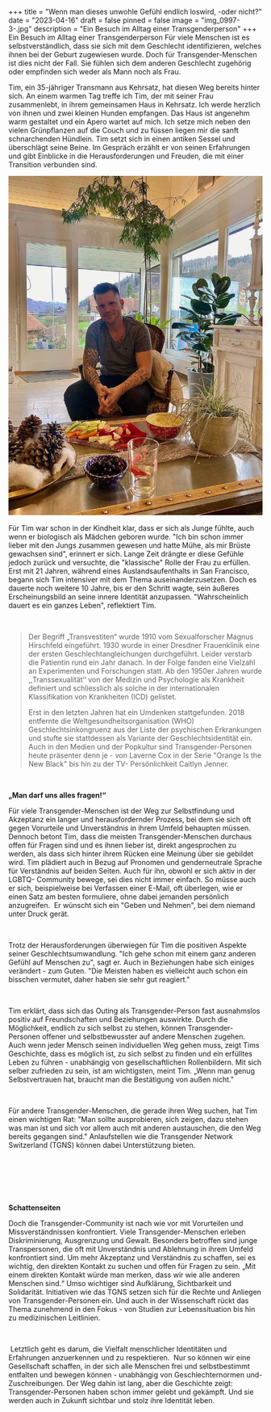+++
title = "Wenn man dieses unwohle Gefühl endlich loswird, -oder nicht?"
date = "2023-04-16"
draft = false
pinned = false
image = "img_0997-3-.jpg"
description = "Ein Besuch im Alltag einer Transgenderperson"
+++
Ein Besuch im Alltag einer Transgenderperson
Für viele Menschen ist es selbstverständlich, dass sie sich mit dem Geschlecht identifizieren, welches ihnen bei der Geburt zugewiesen wurde. Doch für Transgender-Menschen ist dies nicht der Fall. Sie fühlen sich dem anderen Geschlecht zugehörig oder empfinden sich weder als Mann noch als Frau.

Tim, ein 35-jähriger Transmann aus Kehrsatz, hat diesen Weg bereits hinter sich. An einem warmen Tag treffe ich Tim, der mit seiner Frau zusammenlebt, in ihrem gemeinsamen Haus in Kehrsatz. Ich werde herzlich von ihnen und zwei kleinen Hunden empfangen. Das Haus ist angenehm warm gestaltet und ein Apero wartet auf mich. Ich setze mich neben den vielen Grünpflanzen auf die Couch und zu füssen liegen mir die sanft schnarchenden Hündlein. Tim setzt sich in einen antiken Sessel und überschlägt seine Beine.  Im Gespräch erzählt er von seinen Erfahrungen und gibt Einblicke in die Herausforderungen und Freuden, die mit einer Transition verbunden sind.

![Tim in seinem Zuhause. Bildquelle: Eigene Aufnahme](img_0997-3-.jpg)

Für Tim war schon in der Kindheit klar, dass er sich als Junge fühlte, auch wenn er biologisch als Mädchen geboren wurde. "Ich bin schon immer lieber mit den Jungs zusammen gewesen und hatte Mühe, als mir Brüste gewachsen sind", erinnert er sich. Lange Zeit drängte er diese Gefühle jedoch zurück und versuchte, die "klassische" Rolle der Frau zu erfüllen. Erst mit 21 Jahren, während eines Auslandsaufenthalts in San Francisco, begann sich Tim intensiver mit dem Thema auseinanderzusetzen. Doch es dauerte noch weitere 10 Jahre, bis er den Schritt wagte, sein äußeres Erscheinungsbild an seine innere Identität anzupassen. "Wahrscheinlich dauert es ein ganzes Leben", reflektiert Tim.

 

> Der Begriff „Transvestiten“ wurde 1910 vom Sexualforscher Magnus Hirschfeld eingeführt. 1930 wurde in einer Dresdner Frauenklinik eine der ersten Geschlechtangleichungen durchgeführt. Leider verstarb die Patientin rund ein Jahr danach. In der Folge fanden eine Vielzahl an Experimenten und Forschungen statt. Ab den 1950er Jahren wurde ,,Transsexualität‘‘ von der Medizin und Psychologie als Krankheit definiert und schliesslich als solche in der internationalen Klassifikation von Krankheiten (ICD) gelistet.
>
> Erst in den letzten Jahren hat ein Umdenken stattgefunden. 2018 entfernte die Weltgesundheitsorganisation (WHO) Geschlechtsinkongruenz aus der Liste der psychischen Erkrankungen und stufte sie stattdessen als Variante der Geschlechtsidentität ein. Auch in den Medien und der Popkultur sind Transgender-Personen heute präsenter denn je - von Laverne Cox in der Serie "Orange Is the New Black" bis hin zu der TV- Persönlichkeit Caitlyn Jenner.

 

**„Man darf uns alles fragen!“**

Für viele Transgender-Menschen ist der Weg zur Selbstfindung und Akzeptanz ein langer und herausfordernder Prozess, bei dem sie sich oft gegen Vorurteile und Unverständnis in ihrem Umfeld behaupten müssen. Dennoch betont Tim, dass die meisten Transgender-Menschen durchaus offen für Fragen sind und es ihnen lieber ist, direkt angesprochen zu werden, als dass sich hinter ihrem Rücken eine Meinung über sie gebildet wird. Tim plädiert auch in Bezug auf Pronomen und genderneutrale Sprache für Verständnis auf beiden Seiten. Auch für ihn, obwohl er sich aktiv in der LGBTQ- Community bewege, sei dies nicht immer einfach. So müsse auch er sich, beispielweise bei Verfassen einer E-Mail, oft überlegen, wie er einen Satz am besten formuliere, ohne dabei jemanden persönlich anzugreifen.  Er wünscht sich ein "Geben und Nehmen", bei dem niemand unter Druck gerät.

 

Trotz der Herausforderungen überwiegen für Tim die positiven Aspekte seiner Geschlechtsumwandlung. "Ich gehe schon mit einem ganz anderen Gefühl auf Menschen zu", sagt er. Auch in Beziehungen habe sich einiges verändert - zum Guten. "Die Meisten haben es vielleicht auch schon ein bisschen vermutet, daher haben sie sehr gut reagiert."

 

Tim erklärt, dass sich das Outing als Transgender-Person fast ausnahmslos positiv auf Freundschaften und Beziehungen auswirkte. Durch die Möglichkeit, endlich zu sich selbst zu stehen, können Transgender-Personen offener und selbstbewusster auf andere Menschen zugehen. Auch wenn jeder Mensch seinen individuellen Weg gehen muss, zeigt Tims Geschichte, dass es möglich ist, zu sich selbst zu finden und ein erfülltes Leben zu führen - unabhängig von gesellschaftlichen Rollenbildern. Mit sich selber zufrieden zu sein, ist am wichtigsten, meint Tim. „Wenn man genug Selbstvertrauen hat, braucht man die Bestätigung von außen nicht."

 

Für andere Transgender-Menschen, die gerade ihren Weg suchen, hat Tim einen wichtigen Rat: "Man sollte ausprobieren, sich zeigen, dazu stehen was man ist und sich vor allem auch mit anderen austauschen, die den Weg bereits gegangen sind." Anlaufstellen wie die Transgender Network Switzerland (TGNS) können dabei Unterstützung bieten.

 

 

 

**Schattenseiten**

Doch die Transgender-Community ist nach wie vor mit Vorurteilen und Missverständnissen konfrontiert. Viele Transgender-Menschen erleben Diskriminierung, Ausgrenzung und Gewalt. Besonders betroffen sind junge Transpersonen, die oft mit Unverständnis und Ablehnung in ihrem Umfeld konfrontiert sind. Um mehr Akzeptanz und Verständnis zu schaffen, sei es wichtig, den direkten Kontakt zu suchen und offen für Fragen zu sein. „Mit einem direkten Kontakt würde man merken, dass wir wie alle anderen Menschen sind.“ Umso wichtiger sind Aufklärung, Sichtbarkeit und Solidarität. Initiativen wie das TGNS setzen sich für die Rechte und Anliegen von Transgender-Personen ein. Und auch in der Wissenschaft rückt das Thema zunehmend in den Fokus - von Studien zur Lebenssituation bis hin zu medizinischen Leitlinien.

 

 Letztlich geht es darum, die Vielfalt menschlicher Identitäten und Erfahrungen anzuerkennen und zu respektieren.  Nur so können wir eine Gesellschaft schaffen, in der sich alle Menschen frei und selbstbestimmt entfalten und bewegen können - unabhängig von Geschlechternormen und-Zuschreibungen. Der Weg dahin ist lang, aber die Geschichte zeigt: Transgender-Personen haben schon immer gelebt und gekämpft. Und sie werden auch in Zukunft sichtbar und stolz ihre Identität leben.